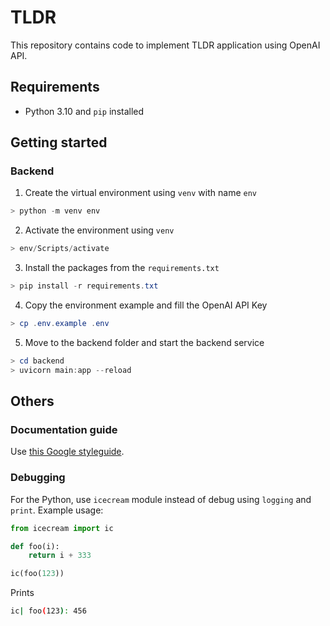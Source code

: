 # TLDR

This repository contains code to implement TLDR application using OpenAI API.

## Requirements

- Python 3.10 and `pip` installed

## Getting started

### Backend

1. Create the virtual environment using `venv` with name `env`

```powershell
> python -m venv env
```

2. Activate the environment using `venv`

```powershell
> env/Scripts/activate
```

3. Install the packages from the `requirements.txt`

```powershell
> pip install -r requirements.txt
```

4. Copy the environment example and fill the OpenAI API Key

```powershell
> cp .env.example .env
```

5. Move to the backend folder and start the backend service

```powershell
> cd backend
> uvicorn main:app --reload
```

## Others

### Documentation guide

Use [this Google styleguide](https://github.com/google/styleguide/blob/gh-pages/pyguide.md#38-comments-and-docstrings).

### Debugging

For the Python, use `icecream` module instead of debug using
`logging` and `print`. Example usage:

```python
from icecream import ic

def foo(i):
    return i + 333

ic(foo(123))
```

Prints

```bash
ic| foo(123): 456
```
